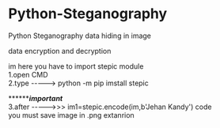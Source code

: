 # Python-Steganography
Python Steganography data hiding in image

data encryption and decryption
<br>

im here you have to import stepic module
<br>
1.open CMD
<br>
2.type -----> python -m pip imstall stepic
<br>

*************important*******<br>
3.after
----->>> im1=stepic.encode(im,b'Jehan Kandy') code
<br>
you must save image in .png extanrion

